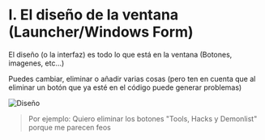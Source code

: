 # I. El diseño de la ventana (Launcher/Windows Form)

El diseño (o la interfaz) es todo lo que está en la ventana (Botones, imagenes, etc...)

Puedes cambiar, eliminar o añadir varias cosas (pero ten en cuenta que al eliminar un botón que ya esté en el código puede generar problemas)

![Diseño](/gif.gif)

> Por ejemplo: Quiero eliminar los botones "Tools, Hacks y Demonlist" porque me parecen feos
